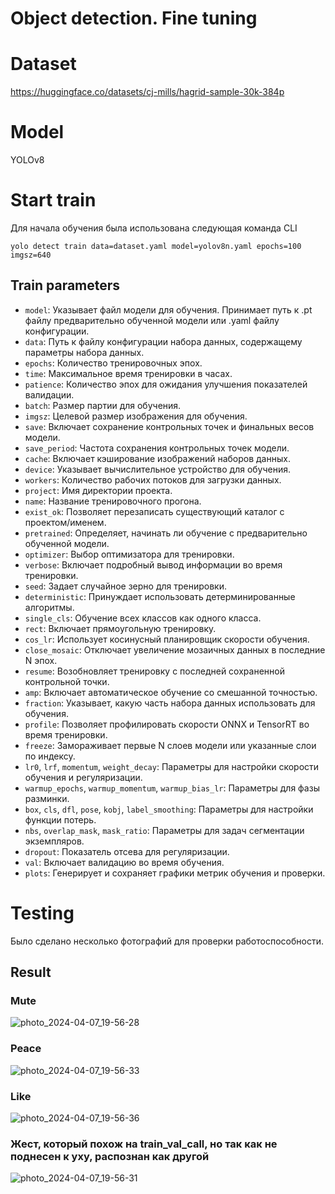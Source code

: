 # Object detection. Fine tuning

# Dataset

https://huggingface.co/datasets/cj-mills/hagrid-sample-30k-384p

# Model 

YOLOv8

# Start train

Для начала обучения была использована следующая команда CLI

```
yolo detect train data=dataset.yaml model=yolov8n.yaml epochs=100 imgsz=640
```

## Train parameters

- `model`: Указывает файл модели для обучения. Принимает путь к .pt файлу предварительно обученной модели или .yaml файлу конфигурации.
- `data`: Путь к файлу конфигурации набора данных, содержащему параметры набора данных.
- `epochs`: Количество тренировочных эпох.
- `time`: Максимальное время тренировки в часах.
- `patience`: Количество эпох для ожидания улучшения показателей валидации.
- `batch`: Размер партии для обучения.
- `imgsz`: Целевой размер изображения для обучения.
- `save`: Включает сохранение контрольных точек и финальных весов модели.
- `save_period`: Частота сохранения контрольных точек модели.
- `cache`: Включает кэширование изображений наборов данных.
- `device`: Указывает вычислительное устройство для обучения.
- `workers`: Количество рабочих потоков для загрузки данных.
- `project`: Имя директории проекта.
- `name`: Название тренировочного прогона.
- `exist_ok`: Позволяет перезаписать существующий каталог с проектом/именем.
- `pretrained`: Определяет, начинать ли обучение с предварительно обученной модели.
- `optimizer`: Выбор оптимизатора для тренировки.
- `verbose`: Включает подробный вывод информации во время тренировки.
- `seed`: Задает случайное зерно для тренировки.
- `deterministic`: Принуждает использовать детерминированные алгоритмы.
- `single_cls`: Обучение всех классов как одного класса.
- `rect`: Включает прямоугольную тренировку.
- `cos_lr`: Использует косинусный планировщик скорости обучения.
- `close_mosaic`: Отключает увеличение мозаичных данных в последние N эпох.
- `resume`: Возобновляет тренировку с последней сохраненной контрольной точки.
- `amp`: Включает автоматическое обучение со смешанной точностью.
- `fraction`: Указывает, какую часть набора данных использовать для обучения.
- `profile`: Позволяет профилировать скорости ONNX и TensorRT во время тренировки.
- `freeze`: Замораживает первые N слоев модели или указанные слои по индексу.
- `lr0`, `lrf`, `momentum`, `weight_decay`: Параметры для настройки скорости обучения и регуляризации.
- `warmup_epochs`, `warmup_momentum`, `warmup_bias_lr`: Параметры для фазы разминки.
- `box`, `cls`, `dfl`, `pose`, `kobj`, `label_smoothing`: Параметры для настройки функции потерь.
- `nbs`, `overlap_mask`, `mask_ratio`: Параметры для задач сегментации экземпляров.
- `dropout`: Показатель отсева для регуляризации.
- `val`: Включает валидацию во время обучения.
- `plots`: Генерирует и сохраняет графики метрик обучения и проверки.

# Testing

Было сделано несколько фотографий для проверки работоспособности. 

## Result

### Mute

![photo_2024-04-07_19-56-28](https://github.com/dubsaider/Object-detection.-Fine-tuning/assets/44964427/1efc7576-5893-48a5-a93c-8c75e71c2d88)

### Peace

![photo_2024-04-07_19-56-33](https://github.com/dubsaider/Object-detection.-Fine-tuning/assets/44964427/565a67f7-ebd8-4313-8eec-3594c2171cdd)

### Like

![photo_2024-04-07_19-56-36](https://github.com/dubsaider/Object-detection.-Fine-tuning/assets/44964427/139d0459-f0f4-4064-bea2-42af087478d9)

### Жест, который похож на train_val_call, но так как не поднесен к уху, распознан как другой

![photo_2024-04-07_19-56-31](https://github.com/dubsaider/Object-detection.-Fine-tuning/assets/44964427/5c2694c7-93e7-4cf2-adea-fa9581b14836)
